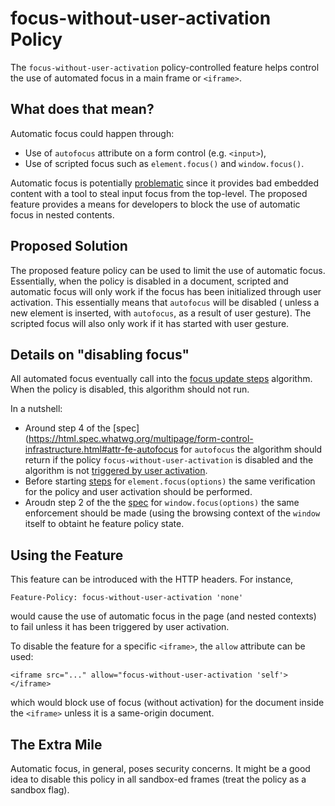 focus-without-user-activation Policy
===========

The `focus-without-user-activation` policy-controlled feature helps control the use of
automated focus in a main frame or `<iframe>`.

What does that mean?
------------
Automatic focus could happen through:
  * Use of `autofocus` attribute on a form control (e.g. `<input>`),
  * Use of scripted focus such as `element.focus()` and `window.focus()`.

Automatic focus is potentially
[problematic](https://github.com/w3c/webappsec-feature-policy/issues/273) since it provides bad
embedded content with a tool to steal input focus from the top-level. The proposed feature provides
a means for developers to block the use of automatic focus in nested contents.

Proposed Solution
------------
The proposed feature policy can be used to limit the use of automatic focus. Essentially, when the
policy is disabled in a document, scripted and automatic focus will only work if the focus has been
initialized through user activation. This essentially means that `autofocus` will be disabled (
unless a new element is inserted, with `autofocus`, as a result of user gesture). The scripted focus
will also only work if it has started with user gesture.

Details on "disabling focus"
------------
All automated focus eventually call into the [focus update steps](https://html.spec.whatwg.org/multipage/interaction.html#focus-update-steps) algorithm. When the policy
is disabled, this algorithm should not run.

In a nutshell:
  * Around step 4 of the [spec](https://html.spec.whatwg.org/multipage/form-control-infrastructure.html#attr-fe-autofocus for `autofocus` the algorithm should return if the policy `focus-without-user-activation` is disabled and the algorithm is not
  [triggered by user activation](https://html.spec.whatwg.org/multipage/interaction.html#triggered-by-user-activation).
  * Before starting [steps](https://html.spec.whatwg.org/multipage/interaction.html#dom-window-focus) for `element.focus(options)` the same verification for the policy and user activation should be performed.
  * Aroudn step 2 of the the [spec](https://html.spec.whatwg.org/multipage/interaction.html#dom-window-focus) for `window.focus(options)` the same enforcement should be made (using the browsing context of the `window` itself to obtaint he feature policy state.

Using the Feature
-------------
This feature can be introduced with the HTTP headers. For instance,
```HTTP
Feature-Policy: focus-without-user-activation 'none'
```
would cause the use of automatic focus in the page (and nested contexts) to fail unless it 
has been triggered by user activation.

To disable the feature for a specific `<iframe>`, the `allow` attribute can be used:
```HTTP
<iframe src="..." allow="focus-without-user-activation 'self'></iframe>
```
which would block use of focus (without activation) for the document inside the `<iframe>`
unless it is a same-origin document.

The Extra Mile
-----------
Automatic focus, in general, poses security concerns. It might be a good idea to disable this policy
in all sandbox-ed frames (treat the policy as a sandbox flag).
